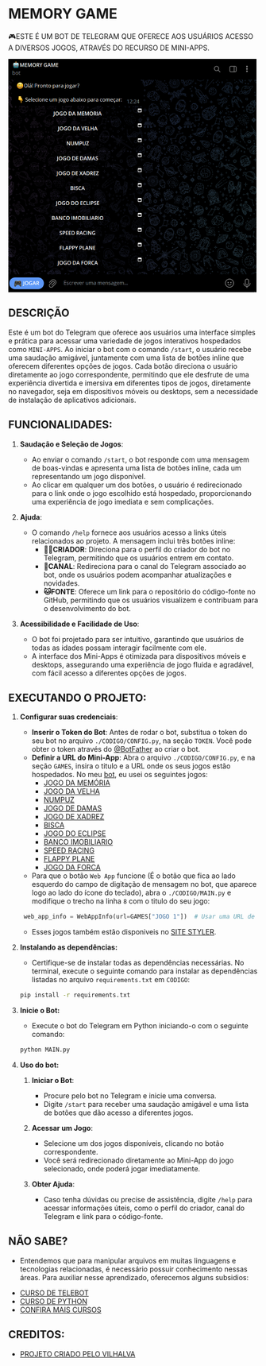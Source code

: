 # MEMORY GAME
🎮ESTE É UM BOT DE TELEGRAM QUE OFERECE AOS USUÁRIOS ACESSO A DIVERSOS JOGOS, ATRAVÉS DO RECURSO DE MINI-APPS.

<img src="FOTO.png" align="center" width="500"> <br>

## DESCRIÇÃO
Este é um bot do Telegram que oferece aos usuários uma interface simples e prática para acessar uma variedade de jogos interativos hospedados como `MINI-APPS`. Ao iniciar o bot com o comando `/start`, o usuário recebe uma saudação amigável, juntamente com uma lista de botões inline que oferecem diferentes opções de jogos. Cada botão direciona o usuário diretamente ao jogo correspondente, permitindo que ele desfrute de uma experiência divertida e imersiva em diferentes tipos de jogos, diretamente no navegador, seja em dispositivos móveis ou desktops, sem a necessidade de instalação de aplicativos adicionais.

## FUNCIONALIDADES:
1. **Saudação e Seleção de Jogos**:
   - Ao enviar o comando `/start`, o bot responde com uma mensagem de boas-vindas e apresenta uma lista de botões inline, cada um representando um jogo disponível.
   - Ao clicar em qualquer um dos botões, o usuário é redirecionado para o link onde o jogo escolhido está hospedado, proporcionando uma experiência de jogo imediata e sem complicações.

2. **Ajuda**:
   - O comando `/help` fornece aos usuários acesso a links úteis relacionados ao projeto. A mensagem inclui três botões inline:
     - **🧑‍💻CRIADOR**: Direciona para o perfil do criador do bot no Telegram, permitindo que os usuários entrem em contato.
     - **📢CANAL**: Redireciona para o canal do Telegram associado ao bot, onde os usuários podem acompanhar atualizações e novidades.
     - **🐱FONTE**: Oferece um link para o repositório do código-fonte no GitHub, permitindo que os usuários visualizem e contribuam para o desenvolvimento do bot.

3. **Acessibilidade e Facilidade de Uso**:
   - O bot foi projetado para ser intuitivo, garantindo que usuários de todas as idades possam interagir facilmente com ele.
   - A interface dos Mini-Apps é otimizada para dispositivos móveis e desktops, assegurando uma experiência de jogo fluida e agradável, com fácil acesso a diferentes opções de jogos.

## EXECUTANDO O PROJETO:
1. **Configurar suas credenciais**:
   - **Inserir o Token do Bot**: Antes de rodar o bot, substitua o token do seu bot no arquivo `./CODIGO/CONFIG.py`, na seção `TOKEN`. Você pode obter o token através do [@BotFather](https://t.me/BotFather) ao criar o bot.
   - **Definir a URL do Mini-App**: Abra o arquivo `./CODIGO/CONFIG.py`, e na seção `GAMES`, insira o titulo e a URL onde os seus jogos estão hospedados. No meu [bot](https://t.me/MEMORY_GAME_ROBOT), eu usei os seguintes jogos:
      * [JOGO DA MEMÓRIA](https://github.com/VILHALVA/JOGO-DA-MEMORIA)
      * [JOGO DA VELHA](https://github.com/VILHALVA/JOGO-DA-VELHA-HTML) 
      * [NUMPUZ](https://github.com/VILHALVA/JOGO-DO-NUMPUZ)
      * [JOGO DE DAMAS](https://github.com/VILHALVA/JOGO-DE-DAMAS)
      * [JOGO DE XADREZ](https://github.com/VILHALVA/JOGO-DE-XADREZ)
      * [BISCA](https://github.com/VILHALVA/JOGO-DO-BISCA)
      * [JOGO DO ECLIPSE](https://github.com/VILHALVA/JOGO-DO-ECLIPSE)
      * [BANCO IMOBILIARIO](https://github.com/VILHALVA/BANCO-IMOBILIARIO)
      * [SPEED RACING](https://github.com/VILHALVA/SPEED-RACING)
      * [FLAPPY PLANE](https://github.com/VILHALVA/FLAPPY-PLANE-COM-CONSTRUCT)
      * [JOGO DA FORCA](https://github.com/VILHALVA/JOGO-DA-FORCA-EM-HTML)
   - Para que o botão `Web App` funcione (É o botão que fica ao lado esquerdo do campo de digitação de mensagem no bot, que aparece logo ao lado do ícone do teclado), abra o `./CODIGO/MAIN.py` e modifique o trecho na linha `8` com o titulo do seu jogo:
   ```python
    web_app_info = WebAppInfo(url=GAMES["JOGO 1"])  # Usar uma URL de um jogo específico.
   ```
   - Esses jogos também estão disponiveis no [SITE STYLER](https://vilhalva.github.io/STYLER/index.html).

2. **Instalando as dependências:**
   - Certifique-se de instalar todas as dependências necessárias. No terminal, execute o seguinte comando para instalar as dependências listadas no arquivo `requirements.txt` em `CODIGO`:
   ```bash
   pip install -r requirements.txt
   ```

3. **Inicie o Bot:**
   - Execute o bot do Telegram em Python iniciando-o com o seguinte comando:
   ```bash
   python MAIN.py
   ```

4. **Uso do bot:**
   1. **Iniciar o Bot**:
      - Procure pelo bot no Telegram e inicie uma conversa.
      - Digite `/start` para receber uma saudação amigável e uma lista de botões que dão acesso a diferentes jogos.

   2. **Acessar um Jogo**:
      - Selecione um dos jogos disponíveis, clicando no botão correspondente.
      - Você será redirecionado diretamente ao Mini-App do jogo selecionado, onde poderá jogar imediatamente.

   3. **Obter Ajuda**:
      - Caso tenha dúvidas ou precise de assistência, digite `/help` para acessar informações úteis, como o perfil do criador, canal do Telegram e link para o código-fonte.

## NÃO SABE?
- Entendemos que para manipular arquivos em muitas linguagens e tecnologias relacionadas, é necessário possuir conhecimento nessas áreas. Para auxiliar nesse aprendizado, oferecemos alguns subsidios:
* [CURSO DE TELEBOT](https://github.com/VILHALVA/CURSO-DE-TELEBOT)
* [CURSO DE PYTHON](https://github.com/VILHALVA/CURSO-DE-PYTHON)
* [CONFIRA MAIS CURSOS](https://github.com/VILHALVA?tab=repositories&q=+topic:CURSO)

## CREDITOS:
- [PROJETO CRIADO PELO VILHALVA](https://github.com/VILHALVA)
